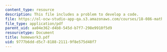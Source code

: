 ```yaml
---
content_type: resource
description: This file includes a problem to develop a code.
file: https://ol-ocw-studio-app-qa.s3.amazonaws.com/courses/18-086-mathematical-methods-for-engineers-ii-spring-2006/9777b6ddd5c7818821119f8e575d48f7_homework3.pdf
file_type: application/pdf
parent_uid: aa04e362-d4b8-545d-b7f7-298e9910f5d9
resourcetype: Document
title: homework3.pdf
uid: 9777b6dd-d5c7-8188-2111-9f8e575d48f7
---
```

